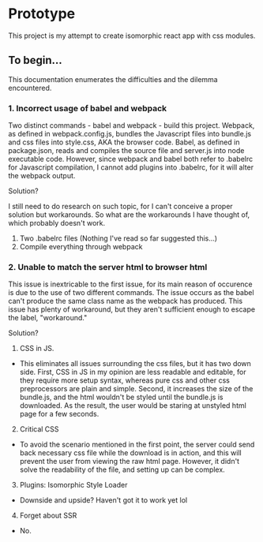 # Prototype 

This project is my attempt to create isomorphic react app with css modules.

## To begin...

This documentation enumerates the difficulties and the dilemma encountered.

### 1. Incorrect usage of babel and webpack

Two distinct commands - babel and webpack - build this project. Webpack, as defined in webpack.config.js, bundles the Javascript files into bundle.js and css files into style.css, AKA the browser code. Babel, as defined in package.json, reads and compiles the source file and server.js into node executable code. However, since webpack and babel both refer to .babelrc for Javascript compilation, I cannot add plugins into .babelrc, for it will alter the webpack output.

Solution?

I still need to do research on such topic, for I can't conceive a proper solution but workarounds. So what are the workarounds I have thought of, which probably doesn't work. 

1. Two .babelrc files (Nothing I've read so far suggested this...)
2. Compile everything through webpack

### 2. Unable to match the server html to browser html

This issue is inextricable to the first issue, for its main reason of occurence is due to the use of two different commands. The issue occurs as the babel can't produce the same class name as the webpack has produced. This issue has plenty of workaround, but they aren't sufficient enough to escape the label, "workaround." 

Solution?

1. CSS in JS. 

  - This eliminates all issues surrounding the css files, but it has two down side. First, CSS in JS in my opinion are less readable and
  editable, for they require more setup syntax, whereas pure css and other css preprocessors are plain and simple. Second, it increases
  the size of the bundle.js, and the html wouldn't be styled until the bundle.js is downloaded. As the result, the user would be staring
  at unstyled html page for a few seconds.

2. Critical CSS

  - To avoid the scenario mentioned in the first point, the server could send back necessary css file while the download is in action, and this will prevent the user from viewing the raw html page. However, it didn't solve the readability of the file, and setting up can be complex.

3. Plugins: Isomorphic Style Loader

  - Downside and upside? Haven't got it to work yet lol

4. Forget about SSR

  - No.

